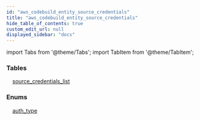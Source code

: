 ```yaml
---
id: "aws_codebuild_entity_source_credentials"
title: "aws_codebuild_entity_source_credentials"
hide_table_of_contents: true
custom_edit_url: null
displayed_sidebar: "docs"
---
```


import Tabs from '@theme/Tabs';
import TabItem from '@theme/TabItem';

<Tabs>
  <TabItem value="Components" label="Components" default>

### Tables

    [source_credentials_list](../../aws/tables/aws_codebuild_entity_source_credentials.SourceCredentialsList)

### Enums
    [auth_type](../../aws/enums/aws_codebuild_entity_source_credentials.AuthType)

</TabItem>
  <TabItem value="Code examples" label="Code examples">

</TabItem>
</Tabs>

